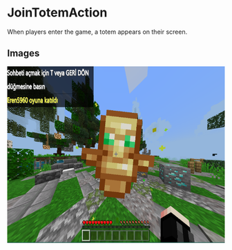 # JoinTotemAction

When players enter the game, a totem appears on their screen.

## Images
<img src="meta/image1.PNG" height="410" width="800"></img>
